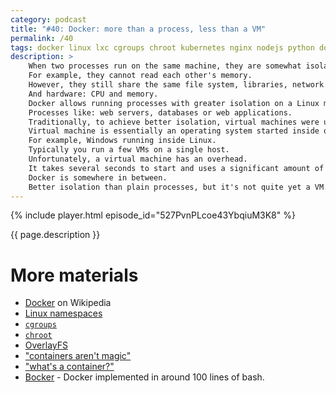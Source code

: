 ```yaml
---
category: podcast
title: "#40: Docker: more than a process, less than a VM"
permalink: /40
tags: docker linux lxc cgroups chroot kubernetes nginx nodejs python docker-compose container virtual-machine
description: >
    When two processes run on the same machine, they are somewhat isolated.
    For example, they cannot read each other's memory.
    However, they still share the same file system, libraries, network ports.
    And hardware: CPU and memory.
    Docker allows running processes with greater isolation on a Linux machine.
    Processes like: web servers, databases or web applications.
    Traditionally, to achieve better isolation, virtual machines were used.
    Virtual machine is essentially an operating system started inside of another operating system.
    For example, Windows running inside Linux.
    Typically you run a few VMs on a single host.
    Unfortunately, a virtual machine has an overhead.
    It takes several seconds to start and uses a significant amount of memory.
    Docker is somewhere in between.
    Better isolation than plain processes, but it's not quite yet a VM.
---
```


{% include player.html episode_id="527PvnPLcoe43YbqiuM3K8" %}

{{ page.description }}

<!--
Many people claim that Docker is essentially a lightweight VM.
In reality, Docker runs an ordinary process, but wrapped in multiple Linux features.
For example, thanks to Linux namespaces, two processes can listen on the same network port.
Thanks to `cgroups`, Docker can put a hard limit on the amount of memory and CPU each process can get.
Thanks to `chroot`, each process has its own filesystem.
The last one is especially important.
Imagine you have two web applications.
Both need to listen on port 80.
And both require the same global library.
Unfortunately, in two different, incompatible versions.
Traditionally, this was really hard to solve.
And often led to weird deployment and runtime failures.
With Docker, each process has its own, independent copy of the filesystem.
Such a copy contains the exact set of libraries and tools it needs.
Not more, not less.
Only the Linux kernel is shared.

All of these capabilities are neatly packaged inside a so-called container.
A container is really just a file system containing the OS distribution and everything needed for a process to run.
For example, Java runtime, Python libraries, node packages.
You don't have to worry about conflicts like multiple Java versions or bloated `node_modules`.
Each application has its own copy of the entire file system.
To save space, file system is organized in layers.
The first layer is typically an operating system.
Which rarely changes.

We typically run a few, maybe 10-ish virtual machines on a single host.
However, it's not uncommon to run tens, if not hundreds of containers.
Just to give a brief overview:
MySQL inside Docker starts in about 1 second.
The same applies to `nginx` or Django.
By containerizing them we make installation less error-prone.
We simply type `docker run mysql` and do not worry about:

* installing external dependencies
* creating users and configuration files
* permissions
* network ports

It's also slightly safer because MySQL is isolated from other processes running on the same machine.
However, keep in mind that Docker is not bullet-proof.
Especially compared to VMs, which aren't bullet-proof as well.

Docker not only makes it easier to run any database or server locally.
These days it's a _de-facto_ standard to deploy containers, rather than naked processes.
So if your application runs locally inside Docker, it's almost guaranteed to run in the cloud as well.
Deployment via Docker is simply much more predictable.

Docker itself is quite low-level.
Typically your application consists of multiple containers that need to be orchestrated.
There are several tools from `docker-compose` to Kubernetes that can help.
But that's a topic for another episode.
In the meantime, thanks for listening, bye!
-->

# More materials

* [Docker](https://en.wikipedia.org/wiki/Docker_(software)) on Wikipedia
* [Linux namespaces](https://en.wikipedia.org/wiki/Linux_namespaces)
* [`cgroups`](https://en.wikipedia.org/wiki/Cgroups)
* [`chroot`](https://en.wikipedia.org/wiki/Chroot)
* [OverlayFS](https://en.wikipedia.org/wiki/OverlayFS)
* ["containers aren't magic"](https://twitter.com/b0rk/status/1230606332681691136)
* ["what's a container?"](https://twitter.com/b0rk/status/1225445956734390273)
* [Bocker](https://github.com/p8952/bocker) - Docker implemented in around 100 lines of bash.


